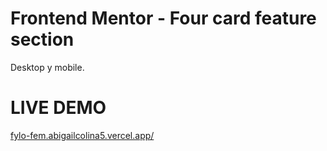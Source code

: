 # Frontend Mentor - Four card feature section

Desktop y mobile.

# LIVE DEMO

[fylo-fem.abigailcolina5.vercel.app/](fylo-fem.abigailcolina5.vercel.app/)

